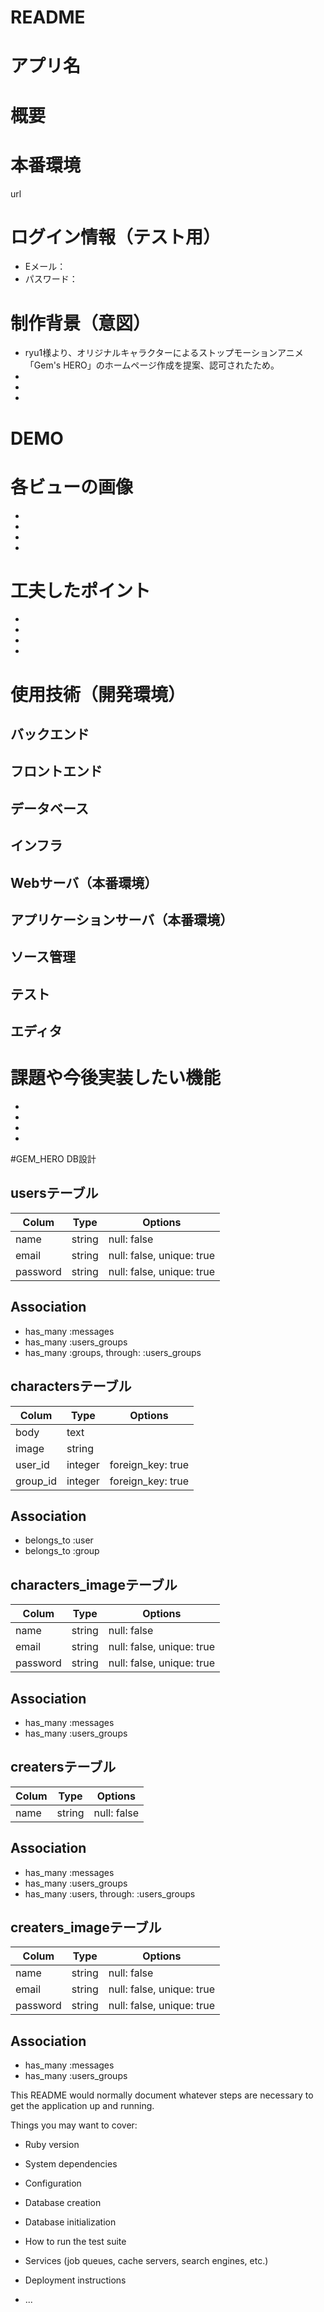 # README

# アプリ名



# 概要



# 本番環境

url
# ログイン情報（テスト用）
- Eメール：
- パスワード：


# 制作背景（意図）

- ryu1様より、オリジナルキャラクターによるストップモーションアニメ「Gem's HERO」のホームページ作成を提案、認可されたため。
- 
- 
- 


# DEMO

# 各ビューの画像

- 
- 
- 
- 


# 工夫したポイント

- 
- 
- 
- 


# 使用技術（開発環境）

## バックエンド
## フロントエンド
## データベース
## インフラ
## Webサーバ（本番環境）
## アプリケーションサーバ（本番環境）
## ソース管理
## テスト
## エディタ


# 課題や今後実装したい機能

- 
- 
- 
- 

#GEM_HERO DB設計
## usersテーブル

|Colum|Type|Options|
|------|----|------|
|name|string|null: false|
|email|string|null: false, unique: true|
|password|string|null: false, unique: true|

## Association
- has_many :messages
- has_many :users_groups
- has_many  :groups,  through:  :users_groups

## charactersテーブル

|Colum|Type|Options|
|------|----|------|
|body|text||
|image|string||
|user_id|integer|foreign_key: true|
|group_id|integer|foreign_key: true|

## Association
- belongs_to :user
- belongs_to :group


## characters_imageテーブル

|Colum|Type|Options|
|------|----|------|
|name|string|null: false|
|email|string|null: false, unique: true|
|password|string|null: false, unique: true|

## Association
- has_many :messages
- has_many :users_groups


## creatersテーブル

|Colum|Type|Options|
|------|----|------|
|name|string|null: false|

## Association
- has_many :messages
- has_many :users_groups
- has_many  :users,  through:  :users_groups


## creaters_imageテーブル

|Colum|Type|Options|
|------|----|------|
|name|string|null: false|
|email|string|null: false, unique: true|
|password|string|null: false, unique: true|

## Association
- has_many :messages
- has_many :users_groups


This README would normally document whatever steps are necessary to get the
application up and running.

Things you may want to cover:

* Ruby version

* System dependencies

* Configuration

* Database creation

* Database initialization

* How to run the test suite

* Services (job queues, cache servers, search engines, etc.)

* Deployment instructions

* ...
